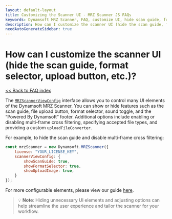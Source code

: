 ```yaml
---
layout: default-layout
title: Customizing the Scanner UI - MRZ Scanner JS FAQs
keywords: Dynamsoft MRZ Scanner, FAQ, customize UI, hide scan guide, format selector, upload button, MRZScannerViewConfig
description: How can I customize the scanner UI (hide the scan guide, format selector, upload button, etc.)? - MRZ Scanner JS FAQs.
needAutoGenerateSidebar: true
---
```


# How can I customize the scanner UI (hide the scan guide, format selector, upload button, etc.)?

[<< Back to FAQ index](index.md)

The [`MRZScannerViewConfig`](https://www.dynamsoft.com/mrz-scanner/docs/web/api/mrz-scanner.html#mrzscannerviewconfig) interface allows you to control many UI elements of the Dynamsoft MRZ Scanner. You can show or hide features such as the scan guide, file upload button, format selector, sound toggle, and the “Powered By Dynamsoft” footer. Additional options include enabling or disabling multi-frame cross filtering, specifying accepted file types, and providing a custom `uploadFileConverter`.

For example, to hide the scan guide and disable multi-frame cross filtering:

```js
const mrzScanner = new Dynamsoft.MRZScanner({
    license: "YOUR_LICENSE_KEY",
    scannerViewConfig: {
        showScanGuide: true,
        showFormatSelector: true,
        showUploadImage: true,
    }
});
````

For more configurable elements, please view our guide [here](https://www.dynamsoft.com/mrz-scanner/docs/web/guides/mrz-scanner-customization.html#mrzscannerviewconfig-overview).

> 💡 **Note**:
> Hiding unnecessary UI elements and adjusting options can help streamline the user experience and tailor the scanner for your workflow.
